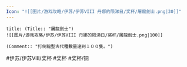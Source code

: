 ```yaml
---
Icon: "![[图片/游戏攻略/伊苏/伊苏VIII 丹娜的陨涕日/奖杯/屠龍劍士.png|30]]"
---
```

```ad-common-bronze-trophy
title: (Title:: "屠龍劍士")
![[图片/游戏攻略/伊苏/伊苏VIII 丹娜的陨涕日/奖杯/屠龍劍士.png|100]]

(Comment:: "打倒龍型古代種數量達到１００隻。")
```

#伊苏/伊苏VIII/奖杯 #奖杯 #奖杯/铜
